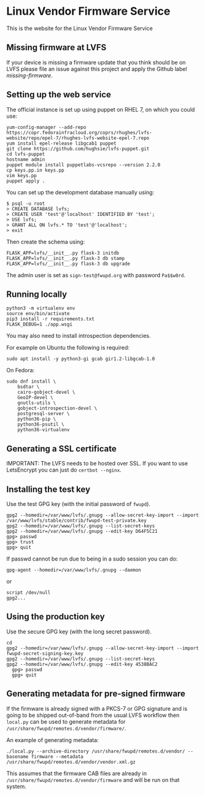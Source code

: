 Linux Vendor Firmware Service
=============================

This is the website for the Linux Vendor Firmware Service

Missing firmware at LVFS
------------------------

If your device is missing a firmware update that you think should be on LVFS
please file an issue against this project and apply the Github label *missing-firmware*.

Setting up the web service
--------------------------

The official instance is set up using puppet on RHEL 7, on which you could use:

    yum-config-manager --add-repo https://copr.fedorainfracloud.org/coprs/rhughes/lvfs-website/repo/epel-7/rhughes-lvfs-website-epel-7.repo
    yum install epel-release libgcab1 puppet
    git clone https://github.com/hughsie/lvfs-puppet.git
    cd lvfs-puppet
    hostname admin
    puppet module install puppetlabs-vcsrepo --version 2.2.0
    cp keys.pp.in keys.pp
    vim keys.pp
    puppet apply .

You can set up the development database manually using:

    $ psql -u root
    > CREATE DATABASE lvfs;
    > CREATE USER 'test'@'localhost' IDENTIFIED BY 'test';
    > USE lvfs;
    > GRANT ALL ON lvfs.* TO 'test'@'localhost';
    > exit

Then create the schema using:

    FLASK_APP=lvfs/__init__.py flask-3 initdb
    FLASK_APP=lvfs/__init__.py flask-3 db stamp
    FLASK_APP=lvfs/__init__.py flask-3 db upgrade

The admin user is set as `sign-test@fwupd.org` with password `Pa$$w0rd`.

## Running locally ##

    python3 -m virtualenv env
    source env/bin/activate
    pip3 install -r requirements.txt
    FLASK_DEBUG=1 ./app.wsgi

You may also need to install introspection dependencies.

For example on Ubuntu the following is required:

    sudo apt install -y python3-gi gcab gir1.2-libgcab-1.0

On Fedora:

    sudo dnf install \
        bsdtar \
        cairo-gobject-devel \
        GeoIP-devel \
        gnutls-utils \
        gobject-introspection-devel \
        postgresql-server \
        python36-pip \
        python36-psutil \
        python36-virtualenv

## Generating a SSL certificate ##

IMPORTANT: The LVFS needs to be hosted over SSL.
If you want to use LetsEncrypt you can just do `certbot --nginx`.

## Installing the test key ##

Use the test GPG key (with the initial password of `fwupd`).

    gpg2 --homedir=/var/www/lvfs/.gnupg --allow-secret-key-import --import /var/www/lvfs/stable/contrib/fwupd-test-private.key
    gpg2 --homedir=/var/www/lvfs/.gnupg --list-secret-keys
    gpg2 --homedir=/var/www/lvfs/.gnupg --edit-key D64F5C21
    gpg> passwd
    gpg> trust
    gpg> quit

If passwd cannot be run due to being in a sudo session you can do:

    gpg-agent --homedir=/var/www/lvfs/.gnupg --daemon

or

    script /dev/null
    gpg2...

## Using the production key ##

Use the secure GPG key (with the long secret password).

    cd
    gpg2 --homedir=/var/www/lvfs/.gnupg --allow-secret-key-import --import fwupd-secret-signing-key.key
    gpg2 --homedir=/var/www/lvfs/.gnupg --list-secret-keys
    gpg2 --homedir=/var/www/lvfs/.gnupg --edit-key 4538BAC2
      gpg> passwd
      gpg> quit

## Generating metadata for pre-signed firmware ##

If the firmware is already signed with a PKCS-7 or GPG signature and is going
to be shipped out-of-band from the usual LVFS workflow then `local.py` can be
used to generate metadata for `/usr/share/fwupd/remotes.d/vendor/firmware/`.

An example of generating metadata:
```
./local.py --archive-directory /usr/share/fwupd/remotes.d/vendor/ --basename firmware --metadata /usr/share/fwupd/remotes.d/vendor/vendor.xml.gz
```

This assumes that the firmware CAB files are already in `/usr/share/fwupd/remotes.d/vendor/firmware`
and will be run on that system.
